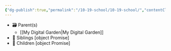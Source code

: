 ```yaml
---
{"dg-publish":true,"permalink":"/10-19-school/10-19-school/","contentClasses":"dashboard","tags":["moc"],"updated":"2024-03-26"}
---
```



- 🗃 Parent(s)
	- [[My Digital Garden\|My Digital Garden]]
- 📁 Siblings
	[object Promise]
- 📄 Children
	[object Promise]
